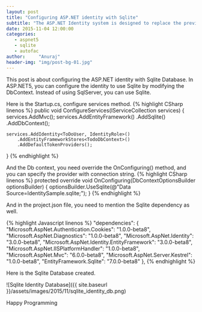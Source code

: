```yaml
---
layout: post
title: "Configuring ASP.NET identity with Sqlite"
subtitle: "The ASP.NET Identity system is designed to replace the previous ASP.NET Membership and Simple Membership systems."
date: 2015-11-04 12:00:00
categories: 
   - aspnet5
   - sqlite
   - autofac
author:     "Anuraj"
header-img: "img/post-bg-01.jpg"
---
```

This post is about configuring the ASP.NET identity with Sqlite Database. In ASP.NET5, you can configure the identity to use Sqlite by modifying the DbContext. Instead of using SqlServer, you can use Sqlite.

Here is the Startup.cs, configure services method.
{% highlight CSharp linenos %}
public void ConfigureServices(IServiceCollection services)
{
    services.AddMvc();
    services.AddEntityFramework()
        .AddSqlite()
        .AddDbContext<TodoDbContext>();

    services.AddIdentity<ToDoUser, IdentityRole>()
        .AddEntityFrameworkStores<TodoDbContext>()
        .AddDefaultTokenProviders();
}
{% endhighlight %}

And the Db context, you need override the OnConfiguring() method, and you can specify the provider with connection string.
{% highlight CSharp linenos %}
protected override void OnConfiguring(DbContextOptionsBuilder optionsBuilder)
{
    optionsBuilder.UseSqlite(@"Data Source=IdentitySample.sqlite;");
}
{% endhighlight %}

And in the project.json file, you need to mention the Sqlite dependency as well.

{% highlight Javascript linenos %}
"dependencies": {
  "Microsoft.AspNet.Authentication.Cookies": "1.0.0-beta8",
  "Microsoft.AspNet.Diagnostics": "1.0.0-beta8",
  "Microsoft.AspNet.Identity": "3.0.0-beta8",
  "Microsoft.AspNet.Identity.EntityFramework": "3.0.0-beta8",
  "Microsoft.AspNet.IISPlatformHandler": "1.0.0-beta8",
  "Microsoft.AspNet.Mvc": "6.0.0-beta8",
  "Microsoft.AspNet.Server.Kestrel": "1.0.0-beta8",
  "EntityFramework.Sqlite": "7.0.0-beta8"
},
{% endhighlight %}

Here is the Sqlite Database created.

![Sqlite Identity Database]({{ site.baseurl }}/assets/images/2015/11/sqlite_identity_db.png)

Happy Programming 
